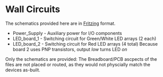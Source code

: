 Wall Circuits
=============

The schematics provided here are in [Fritzing](http://fritzing.org/home/) format.

* Power_Supply - Auxiliary power for I/O components
* LED_board_1  - Switching circuit for Green/White LED arrays (2 each)
* LED_board_2  - Switching circuit for Red LED arrays (4 total)
  Because board 2 uses PNP transistors, output _low_ turns LED _on_


Only the schematics are provided:  The Breadboard/PCB ascpects of the files are not placed or routed, as they would not physcially match the devices as-built.
